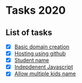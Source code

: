 # Tasks 2020

## List of tasks

- [x] [Basic domain creation](https://dailypractice.info/)
- [x] [Hosting using github](https://dailypractice.info/)
- [x] [Student name]()
- [X] [Indepdenent Javascript]()
- [X] [Allow multiple kids name]()
